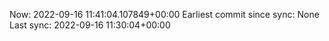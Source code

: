 Now: 2022-09-16 11:41:04.107849+00:00 Earliest commit since sync: None Last sync: 2022-09-16 11:30:04+00:00
